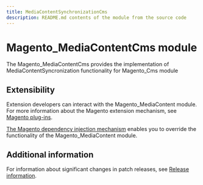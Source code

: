 ```yaml
---
title: MediaContentSynchronizationCms
description: README.md contents of the module from the source code
---
```


# Magento_MediaContentCms module

The Magento_MediaContentCms provides the implementation of MediaContentSyncronization functionality for Magento_Cms module

## Extensibility

Extension developers can interact with the Magento_MediaContent module. For more information about the Magento extension mechanism, see [Magento plug-ins](https://devdocs.magento.com/guides/v2.4/extension-dev-guide/plugins.html).

[The Magento dependency injection mechanism](https://devdocs.magento.com/guides/v2.4/extension-dev-guide/depend-inj.html) enables you to override the functionality of the Magento_MediaContent module.

## Additional information

For information about significant changes in patch releases, see [Release information](https://devdocs.magento.com/guides/v2.4/release-notes/bk-release-notes.html).

